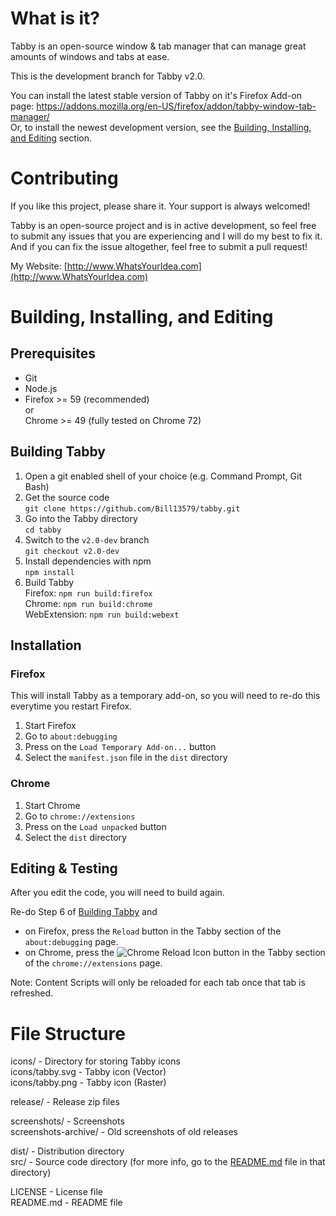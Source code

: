 # What is it?

Tabby is an open-source window & tab manager that can manage great amounts of windows and tabs at ease.

This is the development branch for Tabby v2.0.

You can install the latest stable version of Tabby on it's Firefox Add-on page: https://addons.mozilla.org/en-US/firefox/addon/tabby-window-tab-manager/<br/>
Or, to install the newest development version, see the [Building, Installing, and Editing](#building-installing-and-editing) section.

# Contributing

If you like this project, please share it. Your support is always welcomed!

Tabby is an open-source project and is in active development, so feel free to submit any issues that you are experiencing and I will do my best to fix it. And if you can fix the issue altogether, feel free to submit a pull request!

My Website: [http://www.WhatsYourIdea.com](http://www.WhatsYourIdea.com)

# Building, Installing, and Editing

## Prerequisites

- Git
- Node.js
- Firefox >= 59 (recommended)<br/>
  or<br/>
  Chrome >= 49 (fully tested on Chrome 72)

## Building Tabby

1. Open a git enabled shell of your choice (e.g. Command Prompt, Git Bash)
2. Get the source code  
`git clone https://github.com/Bill13579/tabby.git`
3. Go into the Tabby directory  
`cd tabby`
4. Switch to the `v2.0-dev` branch  
`git checkout v2.0-dev`
5. Install dependencies with npm  
`npm install`
6. Build Tabby  
Firefox: `npm run build:firefox`  
Chrome: `npm run build:chrome`  
WebExtension: `npm run build:webext`

## Installation

### Firefox
This will install Tabby as a temporary add-on, so you will need to re-do this everytime you restart Firefox.

1. Start Firefox
2. Go to `about:debugging`
3. Press on the `Load Temporary Add-on...` button
4. Select the `manifest.json` file in the `dist` directory

### Chrome

1. Start Chrome
2. Go to `chrome://extensions`
3. Press on the `Load unpacked` button
4. Select the `dist` directory

## Editing & Testing

After you edit the code, you will need to build again.

Re-do Step 6 of [Building Tabby](#building-tabby) and<br/>
- on Firefox, press the `Reload` button in the Tabby section of the `about:debugging` page.<br/>
- on Chrome, press the ![Chrome Reload Icon](https://i.imgur.com/hJZSS8k.png) button in the Tabby section of the `chrome://extensions` page.

Note: Content Scripts will only be reloaded for each tab once that tab is refreshed.

# File Structure

icons/ - Directory for storing Tabby icons<br/>
icons/tabby.svg - Tabby icon (Vector)<br/>
icons/tabby.png - Tabby icon (Raster)<br/>

release/ - Release zip files<br/>

screenshots/ - Screenshots<br/>
screenshots-archive/ - Old screenshots of old releases<br/>

dist/ - Distribution directory<br/>
src/ - Source code directory (for more info, go to the [README.md](src/README.md) file in that directory)<br/>

LICENSE - License file<br/>
README&#46;md - README file
